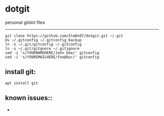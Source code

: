 # dotgit
personal gitdot files

---------------------------------------------------------------------
    
    git clone https://github.com/Slm0n87/dotgit.git ~/.git
    mv ~/.gitconfig ~/.gitconfig_backup
    ln -s ~/.git/gitconfig ~/.gitconfig
    ln -s ~/.git/gitgnore ~/.gitignore
    sed -i 's/YOURNAMEHERE/John Doe/' gitconfig
    sed -i 's/YOUREMAILHERE/foo@bar/' gitconfig
 
install git:
---------------------------------------------------------------------

    apt install git


known issues::
---------------------------------------------------------------------

-    
